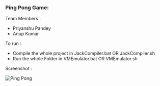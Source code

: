 ### Ping Pong Game:
 Team Members :
   *  Priyanshu Pandey
   *  Anup Kumar

To run :
  *  Compile the whole project in JackCompiler.bat OR JackCompiler.sh
  *  Run the whole Folder in VMEmulator.bat OR VMEmulator.sh

Screenshot :
  
![Ping Pong](https://github.com/alonot/PingPongInJack/assets/123316101/89200370-5899-4f58-946a-a2471ba31649)

